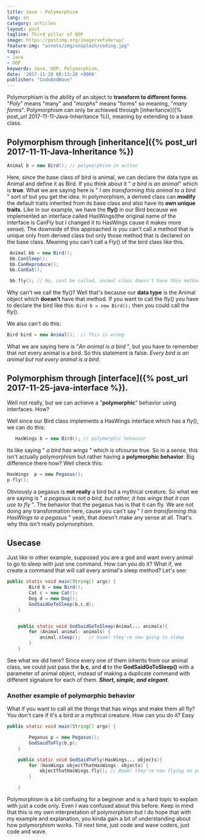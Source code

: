 ```yaml
---
title: Java - Polymorphism
lang: en
category: articles
layout: post
tagline: Third pillar of OOP
image: https://postimg.org/image/vefxherup/
feature-img: "assets/img/unsplash/coding.jpg"
tags:
- Java
- OOP
keywords: Java, OOP, Polymorphism, 
date: '2017-11-29 08:13:28 +0000'
publisher: "CodeAndWave"
---
```


Polymorphism is the ability of an object to **transform to different forms**. "*Poly*" means "many" and "*morphs*" means "forms" so meaning, "*many forms*". Polymorphism can only be achieved through [inheritance]({% post_url 2017-11-11-Java-Inheritance %}), meaning by extending to a base class.

<!--break-->

## Polymorphism through [inheritance]({% post_url 2017-11-11-Java-Inheritance %})

``` java
Animal b = new Bird(); // polymorphism in action
```
			
Here, since the base class of bird is animal, we can declare the data type as Animal and define it as Bird. If you think about it " *a bird is an animal*" which is **true**. What we are saying here is " *I am transforming this animal to a bird* " sort of but you get the idea.  In polymorphism, a derived class can **modify** the default traits inherited from its base class and also have its **own unique traits**. Like in our example, we have the **fly()** in our Bird because we implemented an interface called HasWings(the original name of the interface is CanFly but I changed it to HasWings cause it makes more sense).  The downside of this approached is you can't call a method that is unique only from derived class but only those method that is declared on the base class. Meaning you can't call a Fly() of the bird class like this.

``` java
 Animal bb = new Bird();
 bb.CanSleep();
 bb.CanReproduce();
 bb.CanEat();

 bb.fly(); // No, cant be called, animal class doesn't have this method
```

Why can't we call the fly()? Well that's because our **data type** is the Animal object which  **doesn't** have that method. If you want to call the fly() you have to declare the bird  like this: `Bird b = new Bird();`  then you could call the fly().

We also can't do this:

``` java
Bird bird = new Animal();  // This is wrong
```

What we are saying here is "*An animal is a bird* ", but you have to remember that not every animal is a bird. So this statement is false. *Every bird is an animal but not every animal is a bird*.


## Polymorphism through [interface]({% post_url 2017-11-25-java-interface %}).

Well not really, but we can  achieve a "**polymorphic**" behavior using interfaces. How? 

Well since our Bird class implements a HasWings interface which has a fly(), we can do this:

``` java
   HasWings b = new Bird(); // polymorphic behavior 
```

Its like saying " *a bird has wings* " which is ofcourse true. So in a sense, this isn't actually polymorphism but rather having a **polymorphic behavior**. Big difference there how? Well check this:

``` java
HasWings  p = new Pegasus();
p.fly();
```

Obviously a pegasus is **not really** a bird but a  mythical creature. So what we are  saying is " *a pegasus is not a bird, but rather, it has wings that it can use to fly* ". The behavior that the pegasus has is that it can fly. We are not doing any transformation here,  cause you can't say " *I am transforming this HasWings to a pegasus* " yeah, that doesn't make any sense at all. That's why this isn't really polymorphism.


## Usecase
Just like in other example, supposed you are a god and want every animal to go to sleep with just one command. How can you do it? What if, we create a command that will call every animal's sleep method? Let's see:

``` java
public static void main(String[] args) {
        Bird b = new Bird();
        Cat c = new Cat();
        Dog d = new Dog();
        GodSaidGoToSleep(b,c,d);
    }


    public static void GodSaidGoToSleep(Animal... animals){
        for (Animal animal: animals) {
            animal.sleep();   // baam! they're now going to sleep
        }
    }
```

See what we did here? Since every one of them inherits from our animal class, we could just pass the **b**,**c**, and **d** to the **GodSaidGoToSleep()** with a parameter of animal object, instead of making a duplicate command with different signature for each of them.  ***Short, simple, and elegant***.


### Another example of polymorphic behavior

What if you want to call all the things that has wings and make them all fly? You don't care if it's a bird or a mythical creature.  How can you do it? Easy


``` java
public static void main(String[] args) {

        Pegasus p = new Pegasus();
        GodSaidToFly(b,p);
    }

    public static void GodSaidToFly(HasWings... objects){
        for (HasWings objectThatHasWings: objects) {
            objectThatHasWings.fly(); // Baam! they're now flying on your command
        }

    }
```





Polymorphism is a bit confusing for a beginner and is  a hard topic to explain with just a code only. Even I was confused about this before. Keep in mind that this is my own interpretation of polymorphism but I do hope that with my example and explanation, you kinda gain a bit of understanding about how polymorphism works. Till next time, just code and wave coders, just code and wave.